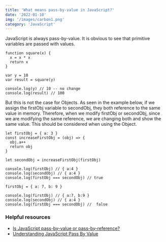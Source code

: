 ```yaml
---
title: 'What means pass-by-value in JavaScript?'
date: '2022-01-10'
img: '/images/carbon1.png'
category: 'JavaScript'
---
```


JavaScript is always pass-by-value. It is obvious to see that primitive variables are passed with values.

```
function square(x) {
  x = x * x
  return x
}

var y = 10
var result = square(y)

console.log(y) // 10 -- no change
console.log(result) // 100
```

But this is not the case for Objects. As seen in the example below, if we assign the firstObj variable to secondObj, they both reference to the same value in memory. Therefore, when we modify firstObj or secondObj, since we are modifying the same reference, we are changing both and show the same value. This should be considered when using the Object.

```
let firstObj = { a: 3 }
const increaseFirstObj = (obj) => {
  obj.a++
  return obj
}

let secondObj = increaseFirstObj(firstObj)

console.log(firstObj) // { a:4 }
console.log(secondObj) // { a:4 }
console.log(firstObj === secondObj) // true

firstObj = { a: 7, b: 9 }

console.log(firstObj) // { a:7, b:9 }
console.log(secondObj) // { a:4 }
console.log(firstObj === secondObj) //  false
```

### Helpful resources

- [Is JavaScript pass-by-value or pass-by-reference?](https://www.30secondsofcode.org/articles/s/javascript-pass-by-reference-or-pass-by-value)
- [Understanding JavaScript Pass By Value](https://www.javascripttutorial.net/javascript-pass-by-value/)
